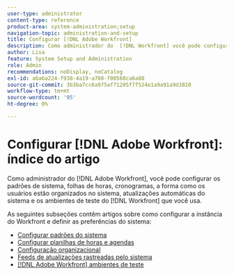 ```yaml
---
user-type: administrator
content-type: reference
product-area: system-administration;setup
navigation-topic: administration-and-setup
title: Configurar [!DNL Adobe Workfront]
description: Como administrador do  [!DNL Workfront] você pode configurar os padrões de sistema, folhas de horas, cronogramas, a forma como os usuários estão organizados no sistema, as atualizações automáticas do sistema e os [!DNL Workfront] ambientes de teste que você usa.
author: Lisa
feature: System Setup and Administration
role: Admin
recommendations: noDisplay, noCatalog
exl-id: a6a6a224-f938-4a19-a708-f00568ca6a88
source-git-commit: 3b3ba7cc6a975af71205f7f524e1a9a91a9d3810
workflow-type: tm+mt
source-wordcount: '95'
ht-degree: 0%

---
```


# Configurar [!DNL Adobe Workfront]: índice do artigo

<!--Audited: 01/2024-->

Como administrador do [!DNL Adobe Workfront], você pode configurar os padrões de sistema, folhas de horas, cronogramas, a forma como os usuários estão organizados no sistema, atualizações automáticas do sistema e os ambientes de teste do [!DNL Workfront] que você usa.

As seguintes subseções contêm artigos sobre como configurar a instância do Workfront e definir as preferências do sistema:

* [Configurar padrões do sistema](../../administration-and-setup/set-up-workfront/configure-system-defaults/configure-system-defaults.md)
* [Configurar planilhas de horas e agendas](../../administration-and-setup/set-up-workfront/configure-timesheets-schedules/configure-timesheets-and-schedules.md)
* [Configuração organizacional](../../administration-and-setup/set-up-workfront/organizational-setup/organizational-setup.md)
* [Feeds de atualizações rastreadas pelo sistema](../../administration-and-setup/set-up-workfront/system-tracked-update-feeds/system-tracked-updates-feeds.md)
* [[!DNL Adobe Workfront] ambientes de teste](../../administration-and-setup/set-up-workfront/workfront-testing-environments/wf-testing-environments.md)
